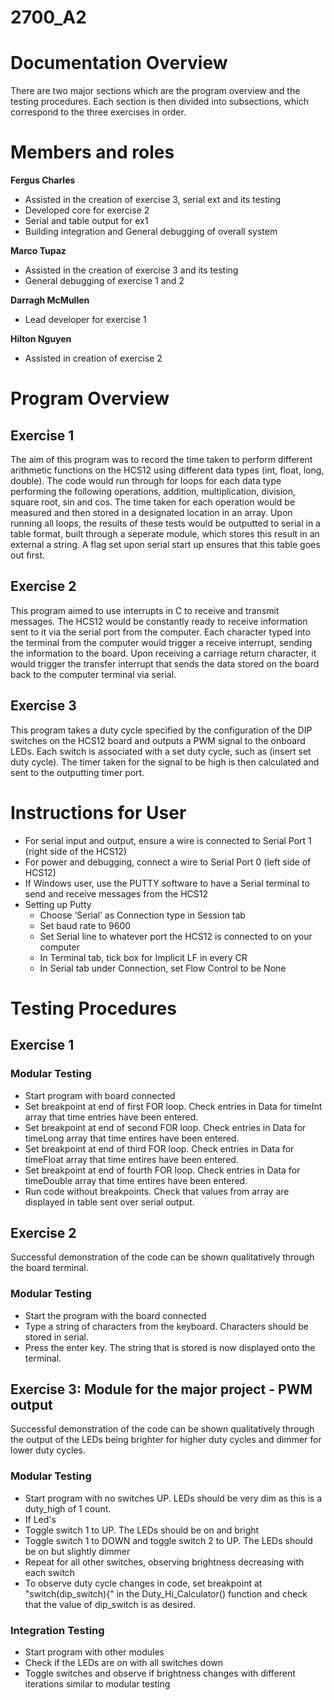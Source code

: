 # 2700_A2

# Documentation Overview
There are two major sections which are the program overview and the testing procedures.  Each section is then divided into subsections, which correspond to the three exercises in order. 

# Members and roles

**Fergus Charles** 
- Assisted in the creation of exercise 3, serial ext and its testing
- Developed core for exercise 2
- Serial and table output for ex1
- Building integration and General debugging of overall system

**Marco Tupaz** 
- Assisted in the creation of exercise 3 and its testing
- General debugging of exercise 1 and 2

**Darragh McMullen** 
- Lead developer for exercise 1

**Hilton Nguyen**  
- Assisted in creation of exercise 2

# Program Overview

## Exercise 1
The aim of this program was to record the time taken to perform different arithmetic functions on the HCS12 using different data types (int, float, long, double). The code would run through for loops for each data type performing the following operations, addition, multiplication, division, square root, sin and cos. The time taken for each operation would be measured and then stored in a designated location in an array. Upon running all loops, the results of these tests would be outputted to serial in a table format, built through a seperate module, which stores this result in an external a string. A flag set upon serial start up ensures that this table goes out first.  

## Exercise 2
This program aimed to use interrupts in C to receive and transmit messages. The HCS12 would be constantly ready to receive information sent to it via the serial port from the computer. Each character typed into the terminal from the computer would trigger a receive interrupt, sending the information to the board. Upon receiving a carriage return character, it would trigger the transfer interrupt that sends the data stored on the board back to the computer terminal via serial. 

## Exercise 3
This program takes a duty cycle specified by the configuration of the DIP switches on the HCS12 board and outputs a PWM signal to the onboard LEDs. Each switch is associated with a set duty cycle, such as (insert set duty cycle). The timer taken for the signal to be high is then calculated and sent to the outputting timer port. 

# Instructions for User
- For serial input and output, ensure a wire is connected to Serial Port 1 (right side of the HCS12)
- For power and debugging, connect a wire to Serial Port 0 (left side of HCS12)
- If Windows user, use the PUTTY software to have a Serial terminal to send and receive messages from the HCS12
- Setting up Putty
  - Choose ‘Serial’ as Connection type in Session tab
  - Set baud rate to 9600
  - Set Serial line to whatever port the HCS12 is connected to on your computer
  - In Terminal tab, tick box for Implicit LF in every CR
  - In Serial tab under Connection, set Flow Control to be None


# Testing Procedures

## Exercise 1
### Modular Testing
- Start program with board connected
- Set breakpoint at end of first FOR loop. Check entries in Data for timeInt array that time entries have been entered.
- Set breakpoint at end of second FOR loop. Check entries in Data for timeLong array that time entires have been entered.
- Set breakpoint at end of third FOR loop. Check entries in Data for timeFloat array that time entires have been entered.
- Set breakpoint at end of fourth FOR loop. Check entries in Data for timeDouble array that time entires have been entered.
- Run code without breakpoints. Check that values from array are displayed in table sent over serial output. 

## Exercise 2
Successful demonstration of the code can be shown qualitatively through the board terminal.

### Modular Testing
- Start the program with the board connected
- Type a string of characters from the keyboard. Characters should be stored in serial.
- Press the enter key. The string that is stored is now displayed onto the terminal.


## Exercise 3: Module for the major project - PWM output

Successful demonstration of the code can be shown qualitatively through the output of the LEDs being brighter for higher duty cycles and dimmer for lower duty cycles. 

### Modular Testing
- Start program with no switches UP. LEDs should be very dim as this is a duty_high of 1 count.
- If Led's 
- Toggle switch 1 to UP. The LEDs should be on and bright
- Toggle switch 1 to DOWN and toggle switch 2 to UP. The LEDs should be on but slightly dimmer
- Repeat for all other switches, observing brightness decreasing with each switch
- To observe duty cycle changes in code, set breakpoint at "switch(dip_switch){" in the Duty_Hi_Calculator() function and check that the value of dip_switch is as desired. 

### Integration Testing
- Start program with other modules
- Check if the LEDs are on with all switches down
- Toggle switches and observe if brightness changes with different iterations similar to modular testing

